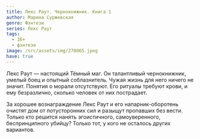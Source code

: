 ```yaml
---
title: Лекс Раут. Чернокнижник. Книга 1
author: Марина Суржевская
genre: Фэнтези
series: Лекс Раут
tags:
  - 16+
  - фэнтези
image: /src/assets/img/270865.jpeg
have: true
---
```

Лекс Раут — настоящий Тёмный маг. Он талантливый чернокнижник, умелый боец и опытный соблазнитель. Чужая жизнь для него ничего не значит. Понятия о морали отсутствуют. Его ритуалы требуют крови, и ему безразлично, сколько человек от них пострадает.



За хорошее вознаграждение Лекс Раут и его напарник-оборотень очистят дом от потусторонних сил и разыщут пропавших без вести. Только кто решится нанять эгоистичного, самоуверенного, беспринципного убийцу? Только тот, у кого не осталось других вариантов.
